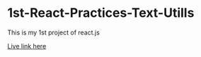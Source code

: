 # 1st-React-Practices-Text-Utills

This is my 1st project of react.js


[Live link here](https://somnathbhunia-dev.github.io/1st-React-Practices-Text-Utills/)
